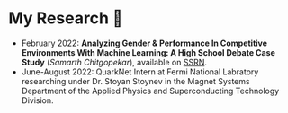# My Research 🧪

- February 2022: **Analyzing Gender & Performance In Competitive Environments With Machine Learning: A High School Debate Case Study** (*Samarth Chitgopekar*), available on [SSRN](https://papers.ssrn.com/sol3/papers.cfm?abstract_id=4043155).
- June-August 2022: QuarkNet Intern at Fermi National Labratory researching under Dr. Stoyan Stoynev in the Magnet Systems Department of the Applied Physics and Superconducting Technology Division.